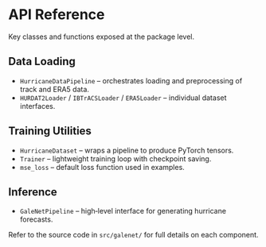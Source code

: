 # API Reference

Key classes and functions exposed at the package level.

## Data Loading

- `HurricaneDataPipeline` – orchestrates loading and preprocessing of track and
  ERA5 data.
- `HURDAT2Loader` / `IBTrACSLoader` / `ERA5Loader` – individual dataset
  interfaces.

## Training Utilities

- `HurricaneDataset` – wraps a pipeline to produce PyTorch tensors.
- `Trainer` – lightweight training loop with checkpoint saving.
- `mse_loss` – default loss function used in examples.

## Inference

- `GaleNetPipeline` – high‑level interface for generating hurricane forecasts.

Refer to the source code in `src/galenet/` for full details on each component.
